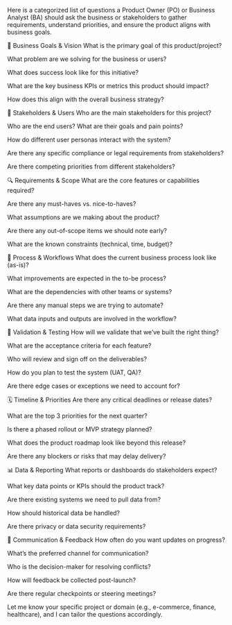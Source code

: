 Here is a categorized list of questions a Product Owner (PO) or Business Analyst (BA) should ask the business or stakeholders to gather requirements, understand priorities, and ensure the product aligns with business goals.

🧭 Business Goals & Vision
What is the primary goal of this product/project?

What problem are we solving for the business or users?

What does success look like for this initiative?

What are the key business KPIs or metrics this product should impact?

How does this align with the overall business strategy?

👥 Stakeholders & Users
Who are the main stakeholders for this project?

Who are the end users? What are their goals and pain points?

How do different user personas interact with the system?

Are there any specific compliance or legal requirements from stakeholders?

Are there competing priorities from different stakeholders?

🔍 Requirements & Scope
What are the core features or capabilities required?

Are there any must-haves vs. nice-to-haves?

What assumptions are we making about the product?

Are there any out-of-scope items we should note early?

What are the known constraints (technical, time, budget)?

🔄 Process & Workflows
What does the current business process look like (as-is)?

What improvements are expected in the to-be process?

What are the dependencies with other teams or systems?

Are there any manual steps we are trying to automate?

What data inputs and outputs are involved in the workflow?

🧪 Validation & Testing
How will we validate that we’ve built the right thing?

What are the acceptance criteria for each feature?

Who will review and sign off on the deliverables?

How do you plan to test the system (UAT, QA)?

Are there edge cases or exceptions we need to account for?

🗓️ Timeline & Priorities
Are there any critical deadlines or release dates?

What are the top 3 priorities for the next quarter?

Is there a phased rollout or MVP strategy planned?

What does the product roadmap look like beyond this release?

Are there any blockers or risks that may delay delivery?

📊 Data & Reporting
What reports or dashboards do stakeholders expect?

What key data points or KPIs should the product track?

Are there existing systems we need to pull data from?

How should historical data be handled?

Are there privacy or data security requirements?

💬 Communication & Feedback
How often do you want updates on progress?

What’s the preferred channel for communication?

Who is the decision-maker for resolving conflicts?

How will feedback be collected post-launch?

Are there regular checkpoints or steering meetings?

Let me know your specific project or domain (e.g., e-commerce, finance, healthcare), and I can tailor the questions accordingly.










